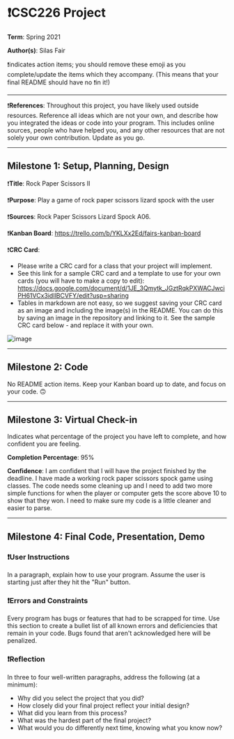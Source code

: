 # ❗CSC226 Project

**Term**: Spring 2021

**Author(s)**: Silas Fair

❗️indicates action items; you should remove these emoji as you complete/update the items which they accompany. (This means that your final README should have no ❗️in it!)

---

❗**References**: 
Throughout this project, you have likely used outside resources. Reference all ideas which are not your own, and describe how you integrated the ideas or code into your program. This includes online sources, people who have helped you, and any other resources that are not solely your own contribution. Update as you go.

---

## Milestone 1: Setup, Planning, Design

❗️**Title**: Rock Paper Scissors II

❗**Purpose**: Play a game of rock paper scissors lizard spock with the user

❗️**Sources**:  Rock Paper Scissors Lizard Spock A06.

❗️**Kanban Board**: https://trello.com/b/YKLXx2Ed/fairs-kanban-board

❗️**CRC Card**:
  - Please write a CRC card for a class that your project will implement.
  - See this link for a sample CRC card and a template to
  use for your own cards (you will have to make a copy to edit): https://docs.google.com/document/d/1JE_3Qmytk_JGztRqkPXWACJwciPH61VCx3idIlBCVFY/edit?usp=sharing
  - Tables in markdown are not easy, so we suggest saving your CRC card
  as an image and including the image(s) in the README. You can do this
  by saving an image in the repository and linking to it. See the sample CRC card below - and replace it with your own.
  
![image](https://user-images.githubusercontent.com/78548914/110878955-20b95480-82aa-11eb-8629-b97a63d7e4f9.png)


---

## Milestone 2: Code

No README action items. Keep your Kanban board up to date, and focus on your code. 🙃

---

## Milestone 3: Virtual Check-in

Indicates what percentage of the project you have left to complete, and how confident you are feeling. 

**Completion Percentage**: 95%

**Confidence**: I am confident that I will have the project finished by the deadline. I have made a working rock paper scissors spock game using classes. The code needs some cleaning up and I need to add two more simple functions for when the player or computer gets the score above 10 to show that they won. I need to make sure my code is a little cleaner and easier to parse.

---

## Milestone 4: Final Code, Presentation, Demo

### ❗User Instructions
In a paragraph, explain how to use your program. Assume the user is starting just after they hit the "Run" button. 

### ❗Errors and Constraints
Every program has bugs or features that had to be scrapped for time. Use this section to create a bullet list of all known errors and deficiencies that remain in your code. Bugs found that aren't acknowledged here will be penalized.

### ❗Reflection
In three to four well-written paragraphs, address the following (at a minimum):
- Why did you select the project that you did?
- How closely did your final project reflect your initial design?
- What did you learn from this process?
- What was the hardest part of the final project?
- What would you do differently next time, knowing what you know now?
